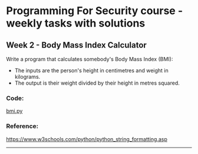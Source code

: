 # Programming For Security course - weekly tasks with solutions

##  Week 2 - Body Mass Index Calculator

Write a program that calculates somebody's Body Mass Index (BMI):
* The inputs are the person's height in centimetres and weight in kilograms.
* The output  is their weight divided by their height in metres squared.

### Code: 
[bmi.py](https://github.com/kodkoder/pforcs-problem-sheet/blob/main/bmi.py)

### Reference:
https://www.w3schools.com/python/python_string_formatting.asp
___
